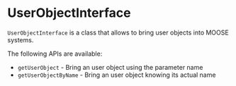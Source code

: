 # UserObjectInterface

`UserObjectInterface` is a class that allows to bring user objects into MOOSE systems.

The following APIs are available:

* `getUserObject` - Bring an user object using the parameter name
* `getUserObjectByName` - Bring an user object knowing its actual name
